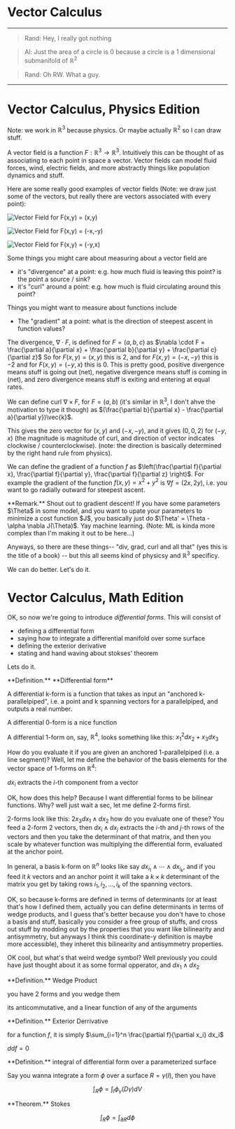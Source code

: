 # Vector Calculus

----

> Rand: Hey, I really got nothing

> Al: Just the area of a circle is 0 because a circle is a 1 dimensional submanifold of $\mathbb{R}^2$

> Rand: Oh RW. What a guy.

----

# Vector Calculus, Physics Edition

Note: we work in $\mathbb{R}^3$ because physics. Or maybe actually $\mathbb{R}^2$ so I can draw stuff.

A vector field is a function $F: \mathbb{R}^3 \to \mathbb{R}^3$. Intuitively this can be thought of as associating to each point in space a vector.
Vector fields can model fluid forces, wind, electric fields, and more abstractly things like population dynamics and stuff.

Here are some really good examples of vector fields (Note: we draw just some of the vectors, but really there are vectors associated with every point):

![Vector Field for F(x,y) = (x,y)](data/div1.png)


![Vector Field for F(x,y) = (-x,-y)](data/divneg1.png)


![Vector Field for F(x,y) = (-y,x)](data/curlcounter.png)

Some things you might care about measuring about a vector field are 

- it's "divergence" at a point: e.g. how much fluid is leaving this point? is the point a source / sink?
- it's "curl" around a point: e.g. how much is fluid circulating around this point?

Things you might want to measure about functions include
- The "gradient" at a point: what is the direction of steepest ascent in function values? 

The divergence, $\nabla \cdot F$, is defined for $F = (a,b,c)$ as $\nabla \cdot F = \frac{\partial a}{\partial x} + \frac{\partial b}{\partial y} + \frac{\partial c}{\partial z}$
So for $F(x,y) = (x,y)$ this is $2$, and for $F(x,y) = (-x,-y)$ this is $-2$ and for $F(x,y) = (-y,x)$ this is $0$.
This is pretty good,  positive divergence means stuff is going out (net), negative divergence means stuff is coming in (net), and zero divergence means stuff is exiting and entering at equal rates.

We can define curl $\nabla \times F$, for $F = (a,b)$ (it's similar in $\mathbb{R}^3$, I don't ahve the motivation to type it though) as $(\frac{\partial b}{\partial x} - \frac{\partial a}{\partial y})\vec{k}$.

This gives the zero vector for $(x,y)$ and $(-x,-y)$, and it gives $(0,0,2)$ for $(-y,x)$ (the magnitude is magnitude of curl, and direction of vector indicates clockwise / counterclockwise). (note: the direction is basically determined by the right hand rule from physics).

We can define the gradient of a function $f$ as $\left(\frac{\partial f}{\partial x}, \frac{\partial f}{\partial y}, \frac{\partial f}{\partial z} \right)$. 
For example the gradient of the function $f(x,y) = x^2 + y^2$ is $\nabla f = (2x, 2y)$, i.e. you want to go radially outward for steepest ascent.

<div class="rmk envbox">**Remark.**
Shout out to gradient descent! If you have some parameters $\Theta$ in some
model, and you want to upate your parameters to minimize a cost function $J$,
you basically just do $\Theta' = \Theta - \alpha \nabla J(\Theta)$. Yay machine learning. (Note: ML is kinda more complex than I'm making it out to be here...)
</div>

Anyways, so there are these things-- "div, grad, curl and all that" (yes this is the title of a book) -- but this all seems kind of physicsy and $\mathbb{R}^3$ specificy.

We can do better. Let's do it.

# Vector Calculus, Math Edition

OK, so now we're going to introduce _differential forms_. This will consist of
- defining a differential form
- saying how to integrate a differential manifold over some surface
- defining the exterior derivative
- stating and hand waving about stokses' theorem

Lets do it. 

<div class="defn envbox">**Definition.**
**Differential form**

A differential k-form is a function that takes as input an "anchored k-parallelpiped", i.e. a point and k spanning vectors for a parallelpiped, and outputs a real number.

A differential 0-form is a nice function

A differential 1-form on, say, $\mathbb{R}^4$, looks something like this:
$x_1^2 dx_2 + x_3 dx_3$

How do you evaluate it if you are given an anchored 1-parallelpiped (i.e. a line segment)? Well, let me define the behavior of the basis elements for the vector space of 1-forms on $\mathbb{R}^4$:

$dx_i$ extracts the $i$-th component from a vector

OK, how does this help?
Because I want differential forms to be bilinear functions. Why? well just wait a sec, let me define 2-forms first.

2-forms look like this:
$2x_3dx_1\wedge dx_2$
how do you evaluate one of these?
You feed a 2-form 2 vectors, then $dx_i\wedge dx_j$ extracts the $i$-th and $j$-th rows of the vectors and then you take the determinant of that matrix, and then you scale by whatever function was multiplying the differential form, evaluated at the anchor point.

In general, a basis k-form on $\mathbb{R}^n$ looks like say $dx_{i_1} \wedge \cdots \wedge dx_{i_k}$, and if you feed it $k$ vectors and an anchor point it will take a $k\times k$ determinant of the matrix you get by taking rows $i_1, i_2, \ldots, i_k$ of the spanning vectors.

OK, so because k-forms are defined in terms of determinants (or at least that's how I defined them, actually you can define determinants in terms of wedge products, and I guess that's better because you don't have to chose a basis and stuff, basically you consider a free group of stuffs, and cross out stuff by modding out by the properties that you want like bilinearity and antisymmetry, but anyways I think this coordinate-y definition is maybe more accessible), they inheret this bilinearity and antisymmetry properties.


</div>

OK cool, but what's that weird wedge symbol? Well previously you could have just thought about it as some formal opperator, and $dx_1\wedge dx_2$


<div class="defn envbox">**Definition.**
Wedge Product

you have 2 forms and you wedge them

its anticommutative, and a linear function of any of the arguments

</div>


<div class="defn envbox">**Definition.**
Exterior Derrivative

for a function $f$, it is simply $\sum_{i=1}^n \frac{\partial f}{\partial x_i} dx_i$

$ddf = 0$


</div>

<div class="defn envbox">**Definition.**
integral of differential form over a parameterized surface

Say you wanna integrate a form $\phi$ over a surface $R = \gamma(I)$,
then you have

$$\int_R \phi = \int_{I} \phi_\gamma(D\gamma) dV$$

</div>

<div class="thm envbox">**Theorem.**
Stokes

$$\int_R \phi = \int_{\partial R} d \phi$$

</div>

